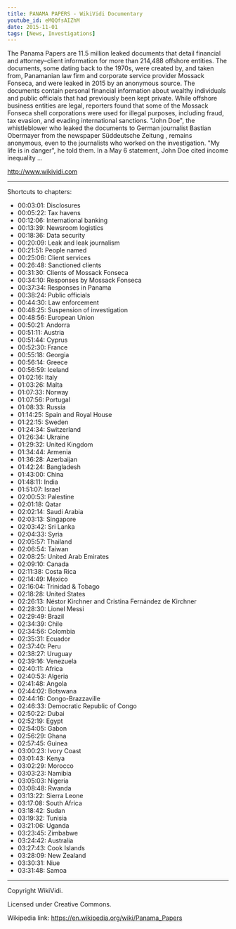 ```yaml
---
title: PANAMA PAPERS - WikiVidi Documentary
youtube_id: eMQQfsAIZhM
date: 2015-11-01
tags: [News, Investigations]
---
```


The Panama Papers are 11.5 million leaked documents that detail financial and attorney–client information for more than 214,488 offshore entities. The documents, some dating back to the 1970s, were created by, and taken from, Panamanian law firm and corporate service provider Mossack Fonseca, and were leaked in 2015 by an anonymous source.  The documents contain personal financial information about wealthy individuals and public officials that had previously been kept private. While offshore business entities are legal, reporters found that some of the Mossack Fonseca shell corporations were used for illegal purposes, including fraud, tax evasion, and evading international sanctions.  "John Doe", the whistleblower who leaked the documents to German journalist Bastian Obermayer from the newspaper Süddeutsche Zeitung , remains anonymous, even to the journalists who worked on the investigation. "My life is in danger", he told them. In a May 6 statement, John Doe cited income inequality ...

<http://www.wikividi.com>
____________________________________

Shortcuts to chapters:

- 00:03:01:  Disclosures 
- 00:05:22:  Tax havens 
- 00:12:06: International banking 
- 00:13:39:  Newsroom logistics 
- 00:18:36:  Data security 
- 00:20:09:  Leak and leak journalism 
- 00:21:51: People named
- 00:25:06: Client services
- 00:26:48: Sanctioned clients 
- 00:31:30: Clients of Mossack Fonseca
- 00:34:10:  Responses by Mossack Fonseca 
- 00:37:34: Responses in Panama
- 00:38:24: Public officials
- 00:44:30: Law enforcement
- 00:48:25:  Suspension of investigation 
- 00:48:56:  European Union 
- 00:50:21:  Andorra 
- 00:51:11:  Austria 
- 00:51:44:  Cyprus 
- 00:52:30:  France 
- 00:55:18:  Georgia 
- 00:56:14:  Greece 
- 00:56:59:  Iceland 
- 01:02:16:  Italy 
- 01:03:26:  Malta 
- 01:07:33:  Norway 
- 01:07:56:  Portugal 
- 01:08:33:  Russia 
- 01:14:25:  Spain and Royal House 
- 01:22:15:  Sweden 
- 01:24:34:  Switzerland 
- 01:26:34:  Ukraine 
- 01:29:32:  United Kingdom 
- 01:34:44:  Armenia 
- 01:36:28:  Azerbaijan 
- 01:42:24:  Bangladesh 
- 01:43:00:  China 
- 01:48:11:  India 
- 01:51:07:  Israel 
- 02:00:53:  Palestine 
- 02:01:18:  Qatar 
- 02:02:14:  Saudi Arabia 
- 02:03:13:  Singapore 
- 02:03:42:  Sri Lanka 
- 02:04:33:  Syria 
- 02:05:57:  Thailand 
- 02:06:54: Taiwan
- 02:08:25:  United Arab Emirates 
- 02:09:10:  Canada 
- 02:11:38:  Costa Rica 
- 02:14:49:  Mexico 
- 02:16:04:  Trinidad & Tobago 
- 02:18:28:  United States 
- 02:26:13:  Néstor Kirchner and Cristina Fernández de Kirchner 
- 02:28:30:  Lionel Messi 
- 02:29:49:  Brazil 
- 02:34:39:  Chile 
- 02:34:56:  Colombia 
- 02:35:31:  Ecuador 
- 02:37:40:  Peru 
- 02:38:27:  Uruguay 
- 02:39:16:  Venezuela 
- 02:40:11: Africa
- 02:40:53:  Algeria 
- 02:41:48:  Angola 
- 02:44:02:  Botswana 
- 02:44:16:  Congo-Brazzaville 
- 02:46:33:  Democratic Republic of Congo 
- 02:50:22:  Dubai 
- 02:52:19:  Egypt 
- 02:54:05:  Gabon 
- 02:56:29:  Ghana 
- 02:57:45:  Guinea 
- 03:00:23:  Ivory Coast 
- 03:01:43:  Kenya 
- 03:02:29:  Morocco 
- 03:03:23:  Namibia 
- 03:05:03:  Nigeria 
- 03:08:48:  Rwanda 
- 03:13:22:  Sierra Leone 
- 03:17:08:  South Africa 
- 03:18:42:  Sudan 
- 03:19:32:  Tunisia 
- 03:21:06:  Uganda 
- 03:23:45:  Zimbabwe 
- 03:24:42:  Australia 
- 03:27:43:  Cook Islands 
- 03:28:09:  New Zealand 
- 03:30:31:  Niue 
- 03:31:48:  Samoa 

____________________________________


Copyright WikiVidi.

Licensed under Creative Commons.

Wikipedia link: <https://en.wikipedia.org/wiki/Panama_Papers>


